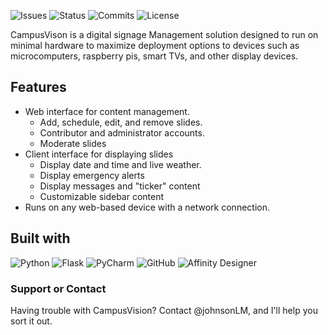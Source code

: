 ![Issues](https://badgen.net/badge/Status/Work-in-Progress/red)
![Status](https://badgen.net/github/open-issues/JohnsonLM/CampusVision)
![Commits](https://badgen.net/github/commits/JohnsonLM/CampusVision/main)
![License](https://badgen.net/badge/license/GPL/blue)

CampusVison is a digital signage Management solution designed to run on minimal hardware to maximize deployment options to devices such as microcomputers, raspberry pis, smart TVs, and other display devices.

## Features
- Web interface for content management.
    - Add, schedule, edit, and remove slides.
    -  Contributor and administrator accounts.
    - Moderate slides
- Client interface for displaying slides
    - Display date and time and live weather.
    - Display emergency alerts
    - Display messages and "ticker" content
    - Customizable sidebar content
- Runs on any web-based device with a network connection.

## Built with
![Python](https://img.shields.io/badge/python-3670A0?style=for-the-badge&logo=python&logoColor=ffdd54)
![Flask](https://img.shields.io/badge/flask-%23000.svg?style=for-the-badge&logo=flask&logoColor=white)
![PyCharm](https://img.shields.io/badge/pycharm-143?style=for-the-badge&logo=pycharm&logoColor=black&color=black&labelColor=green)
![GitHub](https://img.shields.io/badge/github-%23121011.svg?style=for-the-badge&logo=github&logoColor=white)
![Affinity Designer](https://img.shields.io/badge/affinity%20designer-%231B72BE.svg?style=for-the-badge&logo=affinity-designer&logoColor=white)


### Support or Contact

Having trouble with CampusVision? Contact @johnsonLM, and I'll help you sort it out.
